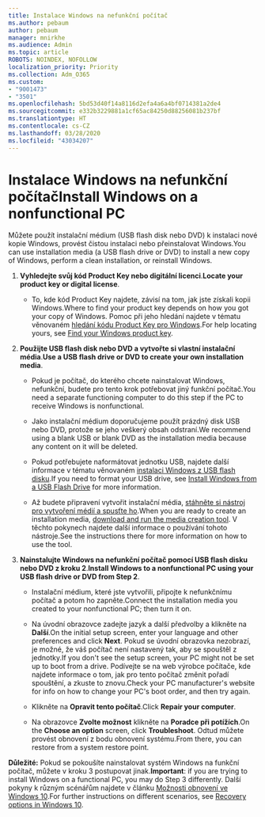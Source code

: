 ```yaml
---
title: Instalace Windows na nefunkční počítač
ms.author: pebaum
author: pebaum
manager: mnirkhe
ms.audience: Admin
ms.topic: article
ROBOTS: NOINDEX, NOFOLLOW
localization_priority: Priority
ms.collection: Adm_O365
ms.custom:
- "9001473"
- "3501"
ms.openlocfilehash: 5bd53d40f14a8116d2efa4a6a4bf0714381a2de4
ms.sourcegitcommit: e332b3229881a1cf65ac84250d88256081b237bf
ms.translationtype: HT
ms.contentlocale: cs-CZ
ms.lasthandoff: 03/28/2020
ms.locfileid: "43034207"
---
```

# <a name="install-windows-on-a-nonfunctional-pc"></a><span data-ttu-id="6b7e0-102">Instalace Windows na nefunkční počítač</span><span class="sxs-lookup"><span data-stu-id="6b7e0-102">Install Windows on a nonfunctional PC</span></span>

<span data-ttu-id="6b7e0-103">Můžete použít instalační médium (USB flash disk nebo DVD) k instalaci nové kopie Windows, provést čistou instalaci nebo přeinstalovat Windows.</span><span class="sxs-lookup"><span data-stu-id="6b7e0-103">You can use installation media (a USB flash drive or DVD) to install a new copy of Windows, perform a clean installation, or reinstall Windows.</span></span>

1. <span data-ttu-id="6b7e0-104">**Vyhledejte svůj kód Product Key nebo digitální licenci**.</span><span class="sxs-lookup"><span data-stu-id="6b7e0-104">**Locate your product key or digital license**.</span></span>

    - <span data-ttu-id="6b7e0-105">To, kde kód Product Key najdete, závisí na tom, jak jste získali kopii Windows.</span><span class="sxs-lookup"><span data-stu-id="6b7e0-105">Where to find your product key depends on how you got your copy of Windows.</span></span> <span data-ttu-id="6b7e0-106">Pomoc při jeho hledání najdete v tématu věnovaném [hledání kódu Product Key pro Windows](https://support.microsoft.com/help/10749/windows-10-find-product-key).</span><span class="sxs-lookup"><span data-stu-id="6b7e0-106">For help locating yours, see [Find your Windows product key](https://support.microsoft.com/help/10749/windows-10-find-product-key).</span></span> 

2. <span data-ttu-id="6b7e0-107">**Použijte USB flash disk nebo DVD a vytvořte si vlastní instalační média**.</span><span class="sxs-lookup"><span data-stu-id="6b7e0-107">**Use a USB flash drive or DVD to create your own installation media**.</span></span>

    - <span data-ttu-id="6b7e0-108">Pokud je počítač, do kterého chcete nainstalovat Windows, nefunkční, budete pro tento krok potřebovat jiný funkční počítač.</span><span class="sxs-lookup"><span data-stu-id="6b7e0-108">You need a separate functioning computer to do this step if the PC to receive Windows is nonfunctional.</span></span>

    - <span data-ttu-id="6b7e0-109">Jako instalační médium doporučujeme použít prázdný disk USB nebo DVD, protože se jeho veškerý obsah odstraní.</span><span class="sxs-lookup"><span data-stu-id="6b7e0-109">We recommend using a blank USB or blank DVD as the installation media because any content on it will be deleted.</span></span>

    - <span data-ttu-id="6b7e0-110">Pokud potřebujete naformátovat jednotku USB, najdete další informace v tématu věnovaném [instalaci Windows z USB flash disku](https://docs.microsoft.com/windows-hardware/manufacture/desktop/install-windows-from-a-usb-flash-drive).</span><span class="sxs-lookup"><span data-stu-id="6b7e0-110">If you need to format your USB drive, see [Install Windows from a USB Flash Drive](https://docs.microsoft.com/windows-hardware/manufacture/desktop/install-windows-from-a-usb-flash-drive) for more information.</span></span>

    - <span data-ttu-id="6b7e0-111">Až budete připravení vytvořit instalační média, [stáhněte si nástroj pro vytvoření médií a spusťte ho](https://www.microsoft.com/software-download/windows10).</span><span class="sxs-lookup"><span data-stu-id="6b7e0-111">When you are ready to create an installation media, [download and run the media creation tool](https://www.microsoft.com/software-download/windows10).</span></span> <span data-ttu-id="6b7e0-112">V těchto pokynech najdete další informace o používání tohoto nástroje.</span><span class="sxs-lookup"><span data-stu-id="6b7e0-112">See the instructions there for more information on how to use the tool.</span></span>

3. <span data-ttu-id="6b7e0-113">**Nainstalujte Windows na nefunkční počítač pomocí USB flash disku nebo DVD z kroku 2**.</span><span class="sxs-lookup"><span data-stu-id="6b7e0-113">**Install Windows to a nonfunctional PC using your USB flash drive or DVD from Step 2**.</span></span>

    - <span data-ttu-id="6b7e0-114">Instalační médium, které jste vytvořili, připojte k nefunkčnímu počítač a potom ho zapněte.</span><span class="sxs-lookup"><span data-stu-id="6b7e0-114">Connect the installation media you created to your nonfunctional PC; then turn it on.</span></span>

    - <span data-ttu-id="6b7e0-115">Na úvodní obrazovce zadejte jazyk a další předvolby a klikněte na **Další**.</span><span class="sxs-lookup"><span data-stu-id="6b7e0-115">On the initial setup screen, enter your language and other preferences and click **Next**.</span></span> <span data-ttu-id="6b7e0-116">Pokud se úvodní obrazovka nezobrazí, je možné, že váš počítač není nastavený tak, aby se spouštěl z jednotky.</span><span class="sxs-lookup"><span data-stu-id="6b7e0-116">If you don't see the setup screen, your PC might not be set up to boot from a drive.</span></span> <span data-ttu-id="6b7e0-117">Podívejte se na web výrobce počítače, kde najdete informace o tom, jak pro tento počítač změnit pořadí spouštění, a zkuste to znovu.</span><span class="sxs-lookup"><span data-stu-id="6b7e0-117">Check your PC manufacturer's website for info on how to change your PC's boot order, and then try again.</span></span>

    - <span data-ttu-id="6b7e0-118">Klikněte na **Opravit tento počítač**.</span><span class="sxs-lookup"><span data-stu-id="6b7e0-118">Click **Repair your computer**.</span></span>

    - <span data-ttu-id="6b7e0-119">Na obrazovce **Zvolte možnost** klikněte na **Poradce při potížích**.</span><span class="sxs-lookup"><span data-stu-id="6b7e0-119">On the **Choose an option** screen, click **Troubleshoot**.</span></span> <span data-ttu-id="6b7e0-120">Odtud můžete provést obnovení z bodu obnovení systému.</span><span class="sxs-lookup"><span data-stu-id="6b7e0-120">From there, you can restore from a system restore point.</span></span>

<span data-ttu-id="6b7e0-121">**Důležité:** Pokud se pokoušíte nainstalovat systém Windows na funkční počítač, můžete v kroku 3 postupovat jinak.</span><span class="sxs-lookup"><span data-stu-id="6b7e0-121">**Important**: if you are trying to install Windows on a functional PC, you may do Step 3 differently.</span></span> <span data-ttu-id="6b7e0-122">Další pokyny k různým scénářům najdete v článku [Možnosti obnovení ve Windows 10](https://support.microsoft.com/help/12415/windows-10-recovery-options).</span><span class="sxs-lookup"><span data-stu-id="6b7e0-122">For further instructions on different scenarios, see [Recovery options in Windows 10](https://support.microsoft.com/help/12415/windows-10-recovery-options).</span></span>
